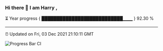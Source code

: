 ### Hi there 👋 I am Harry , 

⏳ Year progress { ███████████████████████████▁▁▁ } 92.30 %

---

⏰ Updated on Fri, 03 Dec 2021 21:10:11 GMT

![Progress Bar CI](https://github.com/duykhang68/duykhang68/workflows/Progress%20Bar%20CI/badge.svg)
